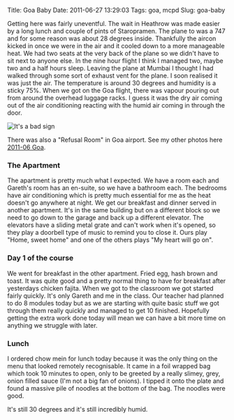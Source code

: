 Title: Goa Baby
Date: 2011-06-27 13:29:03
Tags: goa, mcpd
Slug: goa-baby

Getting here was fairly uneventful. The wait in Heathrow was made easier by a long lunch and couple of pints of Staropramen. The plane to was a 747 and for some reason was about 28 degrees inside. Thankfully the aircon kicked in once we were in the air and it cooled down to a more manageable heat. We had two seats at the very back of the plane so we didn't have to sit next to anyone else. In the nine hour flight I think I managed two, maybe two and a half hours sleep. Leaving the plane at Mumbai I thought I had walked through some sort of exhaust vent for the plane. I soon realised it was just the air. The temperature is around 30 degrees and humidity is a sticky 75%. When we got on the Goa flight, there was vapour pouring out from around the overhead luggage racks. I guess it was the dry air coming out of the air conditioning reacting with the humid air coming in through the door.

![It's a bad sign](https://lh3.googleusercontent.com/-k8gsu3MrjmI/Tgh1SWRF1-I/AAAAAAAAAJw/OOCnls_f7u4/s400/IMGP0009.JPG)

There was also a "Refusal Room" in Goa airport. See my other photos here [2011-06 Goa](https://picasaweb.google.com/103470855459885510201/201106Goa?feat=directlink).

### The Apartment

The apartment is pretty much what I expected. We have a room each and Gareth's room has an en-suite, so we have a bathroom each. The bedrooms have air conditioning which is pretty much essential for me as the heat doesn't go anywhere at night. We get our breakfast and dinner served in another apartment. It's in the same building but on a different block so we need to go down to the garage and back up a different elevator. The elevators have a sliding metal grate and can't work when it's opened, so they play a doorbell type of music to remind you to close it. Ours play "Home, sweet home" and one of the others plays "My heart will go on".

### Day 1 of the course

We went for breakfast in the other apartment. Fried egg, hash brown and toast. It was quite good and a pretty normal thing to have for breakfast after yesterdays chicken fajita. When we got to the classroom we got started fairly quickly. It's only Gareth and me in the class. Our teacher had planned to do 8 modules today but as we are starting with quite basic stuff we got through them really quickly and managed to get 10 finished. Hopefully getting the extra work done today will mean we can have a bit more time on anything we struggle with later.

### Lunch

I ordered chow mein for lunch today because it was the only thing on the menu that looked remotely recognisable. It came in a foil wrapped bag which took 10 minutes to open, only to be greeted by a really slimey, grey, onion filled sauce (I'm not a big fan of onions). I tipped it onto the plate and found a massive pile of noodles at the bottom of the bag. The noodles were good.

It's still 30 degrees and it's still incredibly humid.
